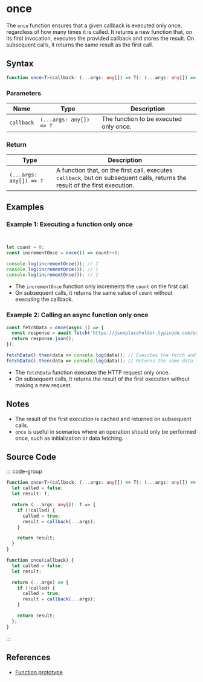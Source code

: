 # once

The `once` function ensures that a given callback is executed only once, regardless of how many times it is called. It returns a new function that, on its first invocation, executes the provided callback and stores the result. On subsequent calls, it returns the same result as the first call.

## Syntax

```typescript
function once<T>(callback: (...args: any[]) => T): (...args: any[]) => T;
```

### Parameters

| Name        | Type                                    | Description                                                       |
|-------------|-----------------------------------------|-------------------------------------------------------------------|
| `callback`  | `(...args: any[]) => T`                 | The function to be executed only once.                            |

### Return

| Type               | Description                                             |
|--------------------|-------------------------------------------------------|
| `(...args: any[]) => T` | A function that, on the first call, executes `callback`, but on subsequent calls, returns the result of the first execution. |

## Examples

### Example 1: Executing a function only once

```typescript


let count = 0;
const incrementOnce = once(() => count++);

console.log(incrementOnce()); // 1
console.log(incrementOnce()); // 1
console.log(incrementOnce()); // 1
```

- The `incrementOnce` function only increments the `count` on the first call.
- On subsequent calls, it returns the same value of `count` without executing the callback.

### Example 2: Calling an async function only once

```typescript
const fetchData = once(async () => {
  const response = await fetch('https://jsonplaceholder.typicode.com/users/1');
  return response.json();
});

fetchData().then(data => console.log(data)); // Executes the fetch and returns the data
fetchData().then(data => console.log(data)); // Returns the same data from the first fetch without making a new request
```

- The `fetchData` function executes the HTTP request only once.
- On subsequent calls, it returns the result of the first execution without making a new request.

## Notes

- The result of the first execution is cached and returned on subsequent calls.
- `once` is useful in scenarios where an operation should only be performed once, such as initialization or data fetching.

## Source Code

::: code-group
```typescript
function once<T>(callback: (...args: any[]) => T): (...args: any[]) => T {
  let called = false;
  let result: T;

  return (...args: any[]): T => {
    if (!called) {
      called = true;
      result = callback(...args);
    }

    return result;
  }
}
```

```javascript
function once(callback) {
  let called = false;
  let result;

  return (...args) => {
    if (!called) {
      called = true;
      result = callback(...args);
    }

    return result;
  };
}
```
:::

## References

- [Function.prototype](https://developer.mozilla.org/en-US/docs/Web/JavaScript/Reference/Global_Objects/Function)